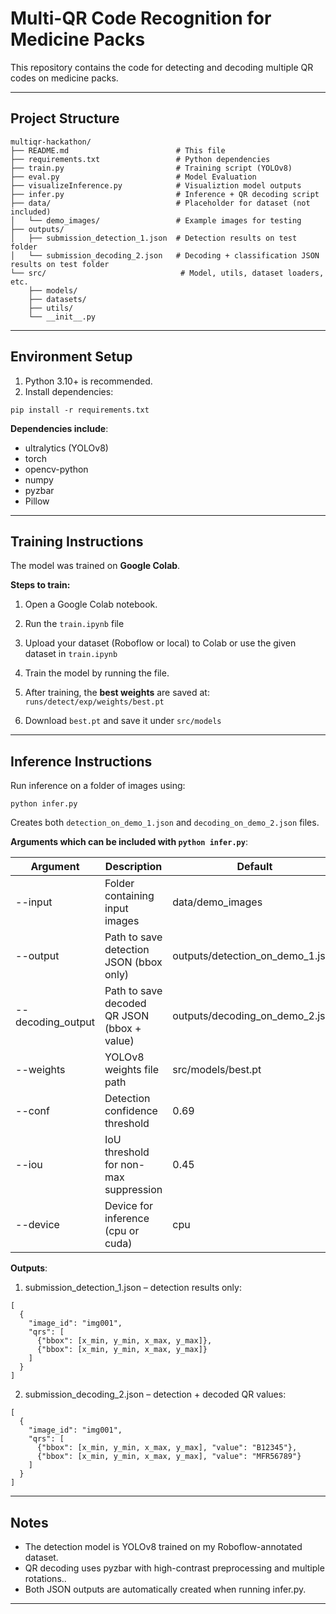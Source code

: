 # Multi-QR Code Recognition for Medicine Packs

This repository contains the code for detecting and decoding multiple QR codes on medicine packs.

---

## Project Structure

```
multiqr-hackathon/
├── README.md                        # This file
├── requirements.txt                 # Python dependencies
├── train.py                         # Training script (YOLOv8)
├── eval.py                          # Model Evaluation
├── visualizeInference.py            # Visualiztion model outputs
├── infer.py                         # Inference + QR decoding script
├── data/                            # Placeholder for dataset (not included)
│   └── demo_images/                 # Example images for testing
├── outputs/                         
│   ├── submission_detection_1.json  # Detection results on test folder
│   └── submission_decoding_2.json   # Decoding + classification JSON results on test folder
└── src/                              # Model, utils, dataset loaders, etc.
    ├── models/
    ├── datasets/
    ├── utils/
    └── __init__.py
```

---

## Environment Setup

1. Python 3.10+ is recommended.
2. Install dependencies:

```pip install -r requirements.txt```

**Dependencies include**:
- ultralytics (YOLOv8)
- torch
- opencv-python
- numpy
- pyzbar
- Pillow

---

## Training Instructions

The model was trained on **Google Colab**.  

**Steps to train:**

1. Open a Google Colab notebook.
2. Run the ```train.ipynb``` file

3. Upload your dataset (Roboflow or local) to Colab or use the given dataset in ```train.ipynb```
4. Train the model by running the file.

5. After training, the **best weights** are saved at: ```runs/detect/exp/weights/best.pt```

6. Download ```best.pt``` and save it under ```src/models```


---

## Inference Instructions

Run inference on a folder of images using:

```python infer.py```

Creates both ```detection_on_demo_1.json``` and ```decoding_on_demo_2.json``` files.

**Arguments which can be included with ```python infer.py```**:

| Argument           | Description                                           | Default |
|-------------------|-------------------------------------------------------|---------|
| --input          | Folder containing input images                        | data/demo_images |
| --output         | Path to save detection JSON (bbox only)              | outputs/detection_on_demo_1.json |
| --decoding_output| Path to save decoded QR JSON (bbox + value)          | outputs/decoding_on_demo_2.json |
| --weights        | YOLOv8 weights file path                              | src/models/best.pt |
| --conf           | Detection confidence threshold                         | 0.69    |
| --iou            | IoU threshold for non-max suppression                 | 0.45    |
| --device         | Device for inference (cpu or cuda)                   | cpu   |

**Outputs**:

1. submission_detection_1.json – detection results only:
```
[
  {
    "image_id": "img001",
    "qrs": [
      {"bbox": [x_min, y_min, x_max, y_max]},
      {"bbox": [x_min, y_min, x_max, y_max]}
    ]
  }
]
```

2. submission_decoding_2.json – detection + decoded QR values:
```
[
  {
    "image_id": "img001",
    "qrs": [
      {"bbox": [x_min, y_min, x_max, y_max], "value": "B12345"},
      {"bbox": [x_min, y_min, x_max, y_max], "value": "MFR56789"}
    ]
  }
]
```

---

## Notes

- The detection model is YOLOv8 trained on my Roboflow-annotated dataset.
- QR decoding uses pyzbar with high-contrast preprocessing and multiple rotations..
- Both JSON outputs are automatically created when running infer.py.

---
